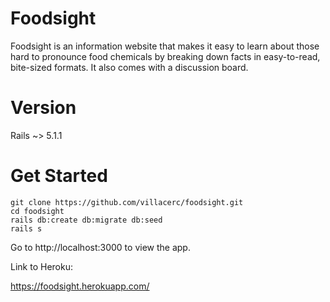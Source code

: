 # Foodsight

Foodsight is an information website that makes it easy to learn about those hard to pronounce food chemicals by breaking down facts in easy-to-read, bite-sized formats. It also comes with a discussion board.

# Version 
Rails ~> 5.1.1

# Get Started

```
git clone https://github.com/villacerc/foodsight.git
cd foodsight
rails db:create db:migrate db:seed
rails s
```
Go to http://localhost:3000 to view the app.  

Link to Heroku:  
  
https://foodsight.herokuapp.com/
